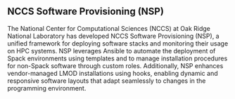 NCCS Software Provisioning (NSP)
--------------------------------

The National Center for Computational Sciences (NCCS) at Oak Ridge National Laboratory has developed NCCS Software
Provisioning (NSP), a unified framework for deploying software stacks and monitoring their usage on HPC systems.
NSP leverages Ansible to automate the deployment of Spack environments using templates and to manage installation
procedures for non-Spack software through custom roles. Additionally, NSP enhances vendor-managed LMOD installations
using hooks, enabling dynamic and responsive software layouts that adapt seamlessly to changes in the programming
environment.
